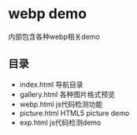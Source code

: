 # webp demo
内部包含各种webp相关demo

## 目录
- index.html 导航目录
- gallery.html 各种图片格式预览
- webp.html js代码检测功能
- picture.html HTML5 picture demo
- exp.html js代码检测demo
